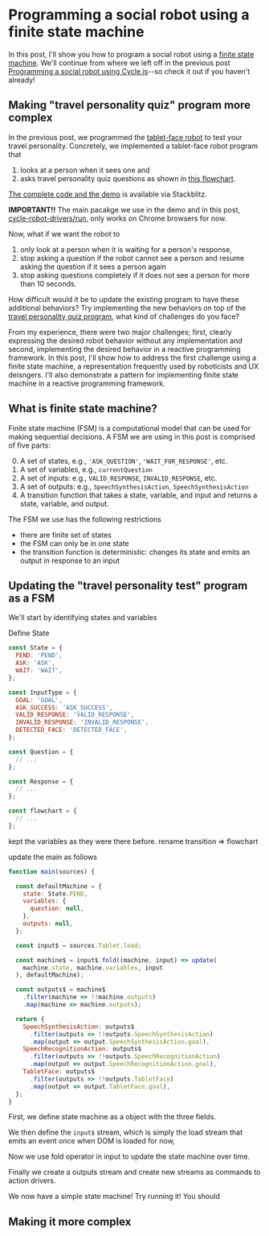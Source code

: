 # Programming a social robot using a finite state machine
<!-- Programming a reactive social robot program as finite state machine -->

In this post, I'll show you how to program a social robot using a [finite state machine](https://en.wikipedia.org/wiki/Finite-state_machine).
We'll continue from where we left off in the previous post [Programming a social robot using Cycle.js](./programming_socialrobot_with_cyclejs.md)--so check it out if you haven't already!

## Making "travel personality quiz" program more complex

In the previous post, we programmed the [tablet-face robot](https://github.com/mjyc/tablet-robot-face) to test your travel personality.
Concretely, we implemented a tablet-face robot program that

1. looks at a person when it sees one and
2. asks travel personality quiz questions as shown in [this flowchart](http://www.nomadwallet.com/afford-travel-quiz-personality/).

[The complete code and the demo](https://stackblitz.com/edit/cycle-robot-drivers-tutorials-01-personality-quiz) is available via Stackblitz.

**IMPORTANT!!** The main pacakge we use in the demo and in this post, [cycle-robot-drivers/run](../run), only works on Chrome browsers for now.

Now, what if we want the robot to

1. only look at a person when it is waiting for a person's response,
2. stop asking a question if the robot cannot see a person and resume asking the question if it sees a person again
3. stop asking questions completely if it does not see a person for more than 10 seconds.

How difficult would it be to update the existing program to have these additional behaviors?
Try implementing the new behaviors on top of the [travel personality quiz program](../examples/tutorials/01_personality_quiz/index.js), what kind of challenges do you face?

From my experience, there were two major challenges; first, clearly expressing the desired robot behavior without any implementation and second, implementing the desired behavior in a reactive programming framework.
In this post, I'll show how to address the first challenge using a finite state machine, a representation frequently used by roboticists and UX deisngers.
I'll also demonstrate a pattern for implementing finite state machine in a reactive programming framework.

<!-- From my experience, there were two major challenges; first, clearly expressing the desired robot behavior without any implementation and second, implementing the stated behavior in a reactive programming framework.

To address the first challenge, I adopted a finite state machine, , which is widely used by roboticists as well as UX designers .
For the second challenge, I updated -->

<!-- From my experience, expressing the desired, complex human-robot interaction as a finite state machine  -->
<!-- From my experience, working with a "state" in a reactive programming framework was not trivial.
For example, to implement the first additional behavior, we need to know whether the robot is currently waiting for a human response, i.e., speech recognition action is running, or not.
However, there is no direct way to access the state of speech recognition so we need to write additional code.
In addition to the problem of representing a state, writing logic for transitioning between states can be error-prone if it is not done properly. -->


## What is finite state machine?

Finite state machine (FSM) is a computational model that can be used for making sequential decisions. <!-- to represent and control execution flow -->
A FSM we are using in this post is comprised of five parts:

0. A set of states, e.g., `'ASK_QUESTION'`, `'WAIT_FOR_RESPONSE'`, etc.
0. A set of variables, e.g., `currentQuestion`
0. A set of inputs: e.g., `VALID_RESPONSE`, `INVALID_RESPONSE`, etc.
0. A set of outputs: e.g., `SpeechSynthesisAction`, `SpeechSynthesisAction`
0. A transition function that takes a state, variable, and input and returns a state, variable, and output.

<!-- If you are familiar with FSMs, the above FSM is a [mealy machine](https://en.wikipedia.org/wiki/Mealy_machine) with  -->

The FSM we use has the following restrictions

* there are finite set of states
* the FSM can only be in one state
* the transition function is deterministic: changes its state and emits an output in response to an input

<!-- A FSM can only be in one state 
Finite state machine is a computational model for making sequential decision.
A FSM can only be in one state of the finite states, and changes its state and emits an output in response to an input.
It is composed of five parts -->


## Updating the "travel personality test" program as a FSM

We'll start by identifying states and variables

Define State

```js
const State = {
  PEND: 'PEND',
  ASK: 'ASK',
  WAIT: 'WAIT',
};

const InputType = {
  GOAL: 'GOAL',
  ASK_SUCCESS: 'ASK_SUCCESS',
  VALID_RESPONSE: 'VALID_RESPONSE',
  INVALID_RESPONSE: 'INVALID_RESPONSE',
  DETECTED_FACE: 'DETECTED_FACE',
};

const Question = {
  // ...
};

const Response = {
  // ...
};

const flowchart = {
  // ...
};

```

kept the variables as they were there before. rename transition => flowchart

update the main as follows

```js
function main(sources) {

  const defaultMachine = {
    state: State.PEND,
    variables: {
      question: null,
    },
    outputs: null,
  };

  const input$ = sources.Tablet.load;

  const machine$ = input$.fold((machine, input) => update(
    machine.state, machine.variables, input
  ), defaultMachine);

  const outputs$ = machine$
    .filter(machine => !!machine.outputs)
    .map(machine => machine.outputs);

  return {
    SpeechSynthesisAction: outputs$
      .filter(outputs => !!outputs.SpeechSynthesisAction)
      .map(output => output.SpeechSynthesisAction.goal),
    SpeechRecognitionAction: outputs$
      .filter(outputs => !!outputs.SpeechRecognitionAction)
      .map(output => output.SpeechRecognitionAction.goal),
    TabletFace: outputs$
      .filter(outputs => !!outputs.TabletFace)
      .map(output => output.TabletFace.goal),
  };
}
```

First, we define state machine as a object with the three fields.

We then define the `input$` stream, which is simply the load stream that emits an event once when DOM is loaded for now,

Now we use fold operator in input to update the state machine over time.

Finally we create a outputs stream and create new streams as commands to action drivers.

We now have a simple state machine! Try running it! You should 

<!-- Then we define the `machine$` stream using `fold` on input. This is where the `transition` is happening.

We now have a simplest state machine! -->


## Making it more complex


<!-- ### Defining inputs and outputs (and udpate the relevant code)

we'll include variable field in input

### Defining transition (and emission)

the big function

### That's it! -->
